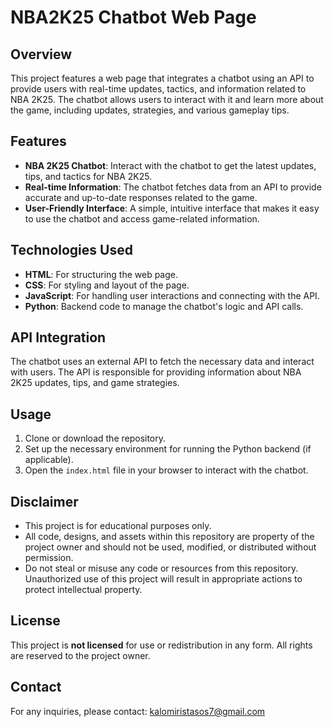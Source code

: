 # NBA2K25 Chatbot Web Page

## Overview
This project features a web page that integrates a chatbot using an API to provide users with real-time updates, tactics, and information related to NBA 2K25. The chatbot allows users to interact with it and learn more about the game, including updates, strategies, and various gameplay tips.

## Features
- **NBA 2K25 Chatbot**: Interact with the chatbot to get the latest updates, tips, and tactics for NBA 2K25.
- **Real-time Information**: The chatbot fetches data from an API to provide accurate and up-to-date responses related to the game.
- **User-Friendly Interface**: A simple, intuitive interface that makes it easy to use the chatbot and access game-related information.

## Technologies Used
- **HTML**: For structuring the web page.
- **CSS**: For styling and layout of the page.
- **JavaScript**: For handling user interactions and connecting with the API.
- **Python**: Backend code to manage the chatbot's logic and API calls.

## API Integration
The chatbot uses an external API to fetch the necessary data and interact with users. The API is responsible for providing information about NBA 2K25 updates, tips, and game strategies.

## Usage
1. Clone or download the repository.
2. Set up the necessary environment for running the Python backend (if applicable).
3. Open the `index.html` file in your browser to interact with the chatbot.

## Disclaimer
- This project is for educational purposes only. 
- All code, designs, and assets within this repository are property of the project owner and should not be used, modified, or distributed without permission.
- Do not steal or misuse any code or resources from this repository. Unauthorized use of this project will result in appropriate actions to protect intellectual property.

## License
This project is **not licensed** for use or redistribution in any form. All rights are reserved to the project owner.

## Contact
For any inquiries, please contact: kalomiristasos7@gmail.com

